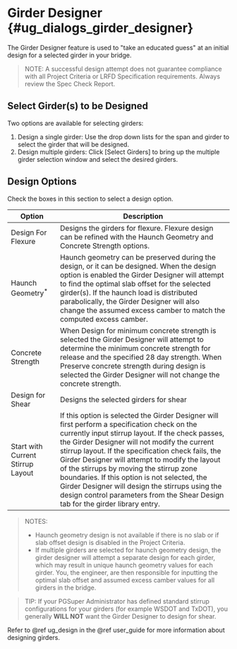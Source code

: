 Girder Designer {#ug_dialogs_girder_designer}
==============================================
The Girder Designer feature is used to "take an educated guess" at an initial design for a selected girder in your bridge. 

> NOTE: A successful design attempt does not guarantee compliance with all Project Criteria or LRFD Specification requirements. Always review the Spec Check Report.

Select Girder(s) to be Designed
-------------------------------
Two options are available for selecting girders: 
1. Design a single girder: Use the drop down lists for the span and girder to select the girder that will be designed.
2. Design multiple girders: Click [Select Girders] to bring up the multiple girder selection window and select the desired girders.

Design Options
--------------
Check the boxes in this section to select a design option.

Option | Description
-------|------------
Design For Flexure | Designs the girders for flexure. Flexure design can be refined with the Haunch Geometry and  Concrete Strength options.
Haunch Geometry<sup>*</sup> | Haunch geometry can be preserved during the design, or it can be designed. When the design option is enabled the Girder Designer will attempt to find the optimal slab offset for the selected girder(s). If the haunch load is distributed parabolically, the Girder Designer will also change the assumed excess camber to match the computed excess camber.
Concrete Strength | When Design for minimum concrete strength is selected the Girder Designer will attempt to determine the minimum concrete strength for release and the specified 28 day strength. When Preserve concrete strength during design is selected the Girder Designer will not change the concrete strength.
Design for Shear | Designs the selected girders for shear
Start with Current Stirrup Layout | If this option is selected the Girder Designer will first perform a specification check on the currently input stirrup layout. If the check passes, the Girder Designer will not modify the current stirrup layout. If the specification check fails, the Girder Designer will attempt to modify the layout of the stirrups by moving the stirrup zone boundaries. If this option is not selected, the Girder Designer will design the stirrups using the design control parameters from the Shear Design tab for the girder library entry.

> NOTES:
> * Haunch geometry design is not available if there is no slab or if slab offset design is disabled in the Project Criteria.
> * If multiple girders are selected for haunch geometry design, the girder designer will attempt a separate design for each girder, which may result in unique haunch geometry values for each girder. You, the engineer, are then responsible for inputting the optimal slab offset and assumed excess camber values for all girders in the bridge.

> TIP: If your PGSuper Administrator has defined standard stirrup configurations for your girders (for example WSDOT and TxDOT), you generally **WILL NOT** want the Girder Designer to design for shear.

Refer to @ref ug_design in the @ref user_guide for more information about designing girders.  

